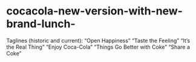 # cocacola-new-version-with-new-brand-lunch-
Taglines (historic and current): “Open Happiness”  “Taste the Feeling”  “It’s the Real Thing”  “Enjoy Coca-Cola”  “Things Go Better with Coke”  “Share a Coke”
